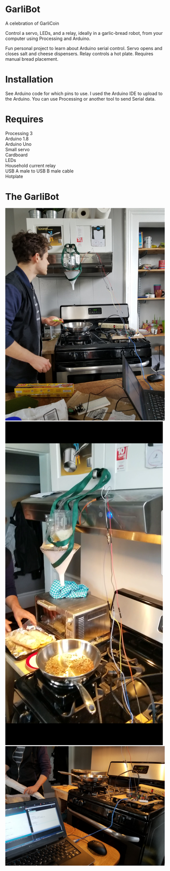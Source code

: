 # GarliBot
A celebration of GarliCoin

Control a servo, LEDs, and a relay, ideally in a garlic-bread robot, from your computer using Processing and Arduino.

Fun personal project to learn about Arduino serial control.
Servo opens and closes salt and cheese dispensers.
Relay controls a hot plate.
Requires manual bread placement.

# Installation
See Arduino code for which pins to use.
I used the Arduino IDE to upload to the Arduino.
You can use Processing or another tool to send Serial data.


# Requires
Processing 3 <br />
Arduino 1.8 <br />
Arduino Uno <br />
Small servo <br />
Cardboard <br />
LEDs <br />
Household current relay <br />
USB A male to USB B male cable <br />
Hotplate <br />


# The GarliBot

![Alt text](https://github.com/mathSlug/GarliBot/blob/master/lib/Aub_robot.jpg)
![Alt text](https://github.com/mathSlug/GarliBot/blob/master/lib/Top_view.png)
![Alt text](https://github.com/mathSlug/GarliBot/blob/master/lib/side_view.jpg)

